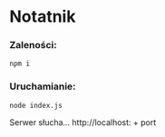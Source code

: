 # Notatnik

### Zaleności:

```npm i```

### Uruchamianie:

```node index.js```

Serwer słucha... http://localhost: + port